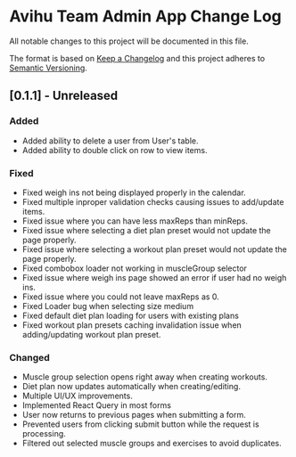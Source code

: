 # Avihu Team Admin App Change Log

All notable changes to this project will be documented in this file.

The format is based on [Keep a Changelog](http://keepachangelog.com/)
and this project adheres to [Semantic Versioning](http://semver.org/).

## [0.1.1] - Unreleased

### Added

- Added ability to delete a user from User's table.
- Added ability to double click on row to view items.

### Fixed

- Fixed weigh ins not being displayed properly in the calendar.
- Fixed multiple inproper validation checks causing issues to add/update items.
- Fixed issue where you can have less maxReps than minReps.
- Fixed issue where selecting a diet plan preset would not update the page properly.
- Fixed issue where selecting a workout plan preset would not update the page properly.
- Fixed combobox loader not working in muscleGroup selector
- Fixed issue where weigh ins page showed an error if user had no weigh ins.
- Fixed issue where you could not leave maxReps as 0.
- Fixed Loader bug when selecting size medium
- Fixed default diet plan loading for users with existing plans
- Fixed workout plan presets caching invalidation issue when adding/updating workout plan preset.

### Changed

- Muscle group selection opens right away when creating workouts.
- Diet plan now updates automatically when creating/editing.
- Multiple UI/UX improvements.
- Implemented React Query in most forms
- User now returns to previous pages when submitting a form.
- Prevented users from clicking submit button while the request is processing.
- Filtered out selected muscle groups and exercises to avoid duplicates.
